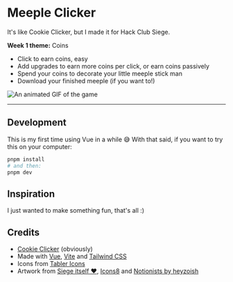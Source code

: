 # Meeple Clicker

It's like Cookie Clicker, but I made it for Hack Club Siege.

**Week 1 theme:** Coins

- Click to earn coins, easy
- Add upgrades to earn more coins per click, or earn coins passively
- Spend your coins to decorate your little meeple stick man
- Download your finished meeple (if you want to!)

![An animated GIF of the game](https://github.com/user-attachments/assets/b42db376-a832-4ba7-832f-f044bb7e3689)

---

## Development

This is my first time using Vue in a while 😅 With that said, if you want to try this on your computer:

```sh
pnpm install
# and then:
pnpm dev
```

## Inspiration

I just wanted to make something fun, that's all :)

## Credits

- [Cookie Clicker](https://orteil.dashnet.org/cookieclicker/) (obviously)
- Made with [Vue](https://vuejs.org/), [Vite](https://vite.dev/) and [Tailwind CSS](https://tailwindcss.com/)
- Icons from [Tabler Icons](https://tabler.io/icons)
- Artwork from [Siege itself ❤️](https://siege.hackclub.com/), [Icons8](https://icons8.com/icons/all--style-doodle) and [Notionists by heyzoish](https://heyzoish.gumroad.com/l/notionists)
